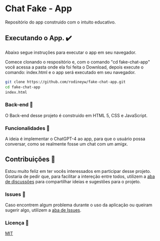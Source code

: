
##

<div align="center>

<img src="img/tela.png">

</div>

##

# Chat Fake - App

Repositório do app construido com o intuito educativo. 
## Executando o App. :heavy_check_mark:

Abaixo segue instruções para executar o app em seu navegador.

Comece clonando o respositório e, com o comando "cd fake-chat-app" você acessa a pasta onde ela foi feita o Download, depois execute o comando: index.html e o app será executado em seu navegador.


```sh
git clone https://github.com/rodineyw/fake-chat-app.git
cd fake-chat-app
index.html
```

### Back-end :art:

O Back-end desse projeto é construido em HTML 5, CSS e JavaScript.

### Funcionalidades :hammer:

A ideia é implementar o ChatGPT-4 ao app, para que o usuário possa conversar, como se realmente fosse um chat com um amigx. 

## Contribuições :construction_worker:

Estou muito feliz em ter vocês interessados em participar desse projeto.
Gostaria de pedir que, para facilitar a intereção entre todos, utilizem a [aba de discussões](https://github.com/rodineyw/fake-chat-app/discussions/2) para compartilhar ideias e sugestões para o projeto.

### Issues :pencil:

Caso encontrem algum problema durante o uso da aplicação ou queiram sugerir algo, utilizem a [aba de Issues](https://github.com/rodineyw/fake-chat-app/issues).

### Licença :card_index:

[MIT](https://github.com/rodineyw/fake-chat-app/blob/master/LICENSE)